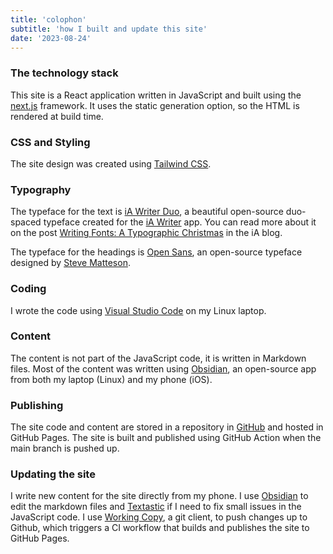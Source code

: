 ```yaml
---
title: 'colophon'
subtitle: 'how I built and update this site'
date: '2023-08-24'
---
```


### The technology stack

This site is a React application written in JavaScript and built using the [next.js](http://nextjs.org) framework. It uses the static generation option, so the HTML is rendered at build time. 

### CSS and Styling

The site design was created using [Tailwind CSS](https://tailwindcss.com).

### Typography

The typeface for the text is [iA Writer Duo](https://github.com/iaolo/iA-Fonts/tree/master/iA%20Writer%20Duo), a beautiful open-source duo-spaced typeface created for the [iA Writer](https://ia.net/) app. You can read more about it on the post [Writing Fonts: A Typographic Christmas](https://ia.net/topics/a-typographic-christmas) in the iA blog.

The typeface for the headings is [Open Sans](https://github.com/googlefonts/opensans), an open-source typeface designed by [Steve Matteson](https://mattesontypographics.com/).

### Coding

I wrote the code using [Visual Studio Code](https://code.visualstudio.com/) on my Linux laptop.

### Content

The content is not part of the JavaScript code, it is written in Markdown files. Most of the content was written using [Obsidian](https://obsidian.md/), an open-source app from both my laptop (Linux) and my phone (iOS).

### Publishing

The site code and content are stored in a repository in [GitHub](http://github.com) and hosted in GitHub Pages. The site is built and published using GitHub Action when the main branch is pushed up.

### Updating the site

I write new content for the site directly from my phone. I use [Obsidian](https://obsidian.md/) to edit the markdown files and [Textastic](https://www.textasticapp.com/) if I need to fix small issues in the JavaScript code. I use [Working Copy](https://workingcopyapp.com/), a git client, to push changes up to Github, which triggers a CI workflow that builds and publishes the site to GitHub Pages.